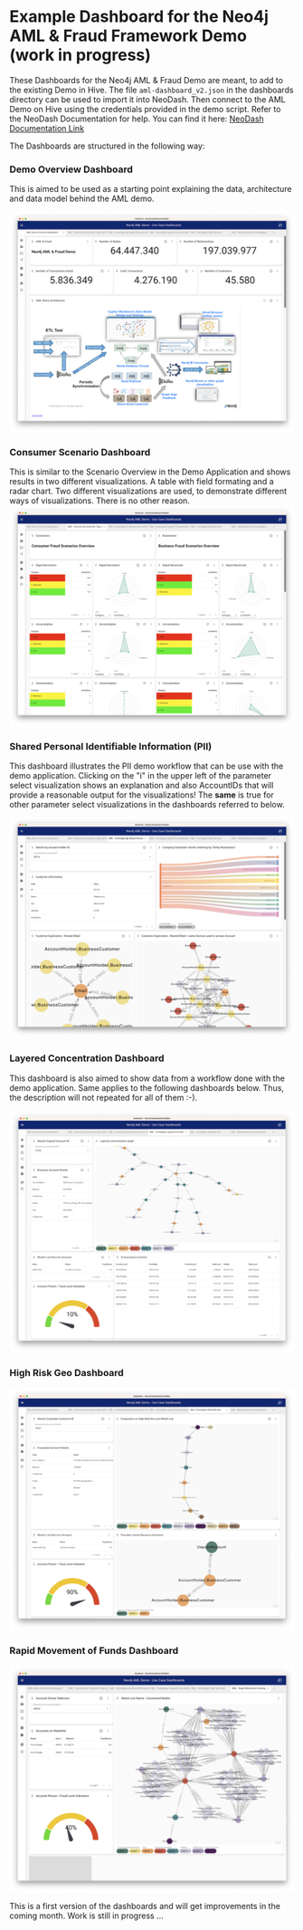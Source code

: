 # Example Dashboard for the Neo4j AML & Fraud Framework Demo (work in progress)

These Dashboards for the Neo4j AML & Fraud Demo are meant, to add to the existing Demo in Hive. The file ```aml-dashboard_v2.json``` in the dashboards directory can be used to import it into NeoDash. Then connect to the AML Demo on Hive using the credentials provided in the demo script. Refer to the NeoDash Documentation for help. You can find it here: [NeoDash Documentation Link](https://neo4j.com/labs/neodash/2.1/user-guide/)


The Dashboards are structured in the following way:

### Demo Overview Dashboard

This is aimed to be used as a starting point explaining the data, architecture and data model behind the AML demo.

![](graphics/Demo-Overview_Dashboard.png)

### Consumer Scenario Dashboard

This is similar to the Scenario Overview in the Demo Application and shows results in two different visualizations. A table with field formating and a radar chart. Two different visualizations are used, to demonstrate different ways of visualizations. There is no other reason.
![](graphics/Consumer-Scenario-Overview_Dashboard.png)


### Shared Personal Identifiable Information (PII)

This dashboard illustrates the PII demo workflow that can be use with the demo application. Clicking on the "i" in the upper left of the parameter select visualization shows an explanation and also AccountIDs that will provide a reasonable output for the visualizations! The **same** is true for other parameter select visualizations in the dashboards referred to below.

![](graphics/Shared-PII_Dashboard.png)


### Layered Concentration Dashboard

This dashboard is also aimed to show data from a workflow done with the demo application. Same applies to the following dashboards below. Thus, the description will not repeated for all of them :-).

![](graphics/Layered-Concentration_Dashboard.png)


### High Risk Geo Dashboard

![](graphics/High-Risk-Geo_Dashbboard.png)

### Rapid Movement of Funds Dashboard

![](graphics/Radpid-Movement_Dashboard.png)


This is a first version of the dashboards and will get improvements in the coming month. Work is still in progress ...
